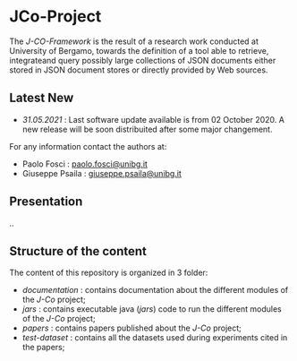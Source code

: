 # JCo-Project
The _J-CO-Framework_ is the result of a research work conducted at University of Bergamo, towards the definition of a tool able to retrieve, integrateand query possibly large collections of JSON documents either stored in JSON document stores or directly provided by Web sources.

## Latest New
  * _31.05.2021_ : Last software update available is from 02 October 2020. A new release will be soon distribuited after some major changement.

For any information contact the authors at:
  * Paolo Fosci : paolo.fosci@unibg.it
  * Giuseppe Psaila : giuseppe.psaila@unibg.it


## Presentation
..


## Structure of the content
The content of this repository is organized in 3 folder:
 * _documentation_ : contains documentation about the different modules of the _J-Co_ project;
 * _jars_ : contains executable java (_jars_) code to run the different modules of the _J-Co_ project; 
 * _papers_ : contains papers published about the _J-Co_ project;
 * _test-dataset_ : contains all the datasets used during experiments cited in the papers;
